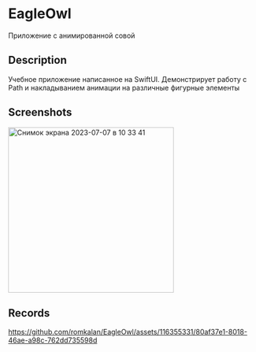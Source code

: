 # EagleOwl

Приложение с анимированной совой

## Description

Учебное приложение написанное на SwiftUI. 
Демонстрирует работу с Path и накладыванием анимации на различные фигурные элементы

## Screenshots
<img width="336" alt="Снимок экрана 2023-07-07 в 10 33 41" src="https://github.com/romkalan/EagleOwl/assets/116355331/a69d1f29-6336-4413-a47f-df423e81ed4b">

## Records
https://github.com/romkalan/EagleOwl/assets/116355331/80af37e1-8018-46ae-a98c-762dd735598d

